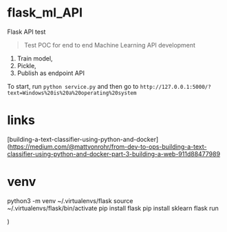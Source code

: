 # flask_ml_API
Flask API test
> Test POC for end to end Machine Learning API development
1. Train model, 
2. Pickle, 
3. Publish as endpoint API

To start, run `python service.py`
and then go to `http://127.0.0.1:5000/?text=Windows%20is%20a%20operating%20system` 

# links
[building-a-text-classifier-using-python-and-docker](https://medium.com/@mattvonrohr/from-dev-to-ops-building-a-text-classifier-using-python-and-docker-part-3-building-a-web-911d88477989

# venv
python3 -m venv  ~/.virtualenvs/flask
source ~/.virtualenvs/flask/bin/activate
pip install flask
pip install sklearn
flask run

)
